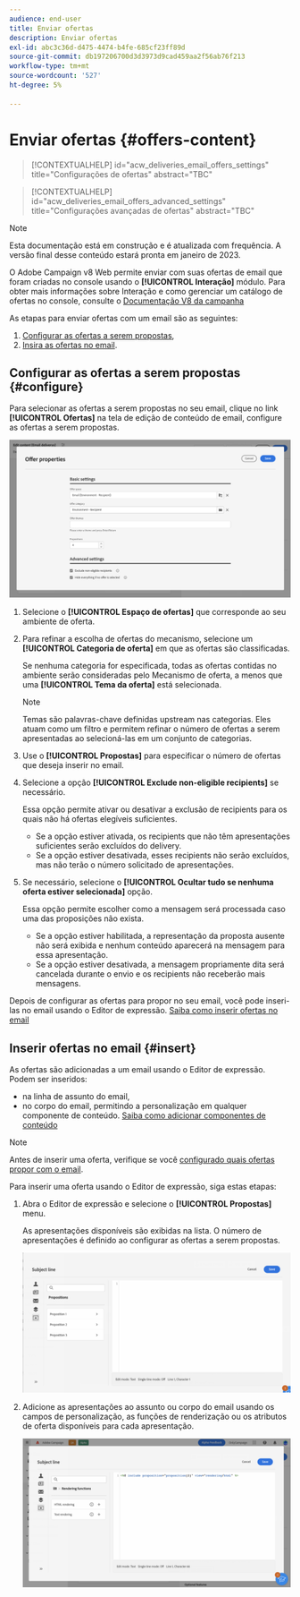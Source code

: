 ```yaml
---
audience: end-user
title: Enviar ofertas
description: Enviar ofertas
exl-id: abc3c36d-d475-4474-b4fe-685cf23ff89d
source-git-commit: db197206700d3d3973d9cad459aa2f56ab76f213
workflow-type: tm+mt
source-wordcount: '527'
ht-degree: 5%

---
```


# Enviar ofertas {#offers-content}

>[!CONTEXTUALHELP]
>id="acw_deliveries_email_offers_settings"
>title="Configurações de ofertas"
>abstract="TBC"

>[!CONTEXTUALHELP]
>id="acw_deliveries_email_offers_advanced_settings"
>title="Configurações avançadas de ofertas"
>abstract="TBC"

>[!NOTE]
>
>Esta documentação está em construção e é atualizada com frequência. A versão final desse conteúdo estará pronta em janeiro de 2023.

O Adobe Campaign v8 Web permite enviar com suas ofertas de email que foram criadas no console usando o **[!UICONTROL Interação]** módulo. Para obter mais informações sobre Interação e como gerenciar um catálogo de ofertas no console, consulte o [Documentação V8 da campanha](https://experienceleague.adobe.com/docs/campaign/campaign-v8/offers/interaction.html)

As etapas para enviar ofertas com um email são as seguintes:

1. [Configurar as ofertas a serem propostas](#configure),
1. [Insira as ofertas no email](#insert).

## Configurar as ofertas a serem propostas {#configure}

Para selecionar as ofertas a serem propostas no seu email, clique no link **[!UICONTROL Ofertas]** na tela de edição de conteúdo de email, configure as ofertas a serem propostas.

![](assets/create-content-offers.png)

1. Selecione o **[!UICONTROL Espaço de ofertas]** que corresponde ao seu ambiente de oferta.

1. Para refinar a escolha de ofertas do mecanismo, selecione um **[!UICONTROL Categoria de oferta]** em que as ofertas são classificadas.

   Se nenhuma categoria for especificada, todas as ofertas contidas no ambiente serão consideradas pelo Mecanismo de oferta, a menos que uma **[!UICONTROL Tema da oferta]** está selecionada.

   >[!NOTE]
   >
   >Temas são palavras-chave definidas upstream nas categorias. Eles atuam como um filtro e permitem refinar o número de ofertas a serem apresentadas ao selecioná-las em um conjunto de categorias.

1. Use o **[!UICONTROL Propostas]** para especificar o número de ofertas que deseja inserir no email.

1. Selecione a opção **[!UICONTROL Exclude non-eligible recipients]** se necessário.

   Essa opção permite ativar ou desativar a exclusão de recipients para os quais não há ofertas elegíveis suficientes.

   * Se a opção estiver ativada, os recipients que não têm apresentações suficientes serão excluídos do delivery.
   * Se a opção estiver desativada, esses recipients não serão excluídos, mas não terão o número solicitado de apresentações.

1. Se necessário, selecione o **[!UICONTROL Ocultar tudo se nenhuma oferta estiver selecionada]** opção.

   Essa opção permite escolher como a mensagem será processada caso uma das proposições não exista.

   * Se a opção estiver habilitada, a representação da proposta ausente não será exibida e nenhum conteúdo aparecerá na mensagem para essa apresentação.
   * Se a opção estiver desativada, a mensagem propriamente dita será cancelada durante o envio e os recipients não receberão mais mensagens.

Depois de configurar as ofertas para propor no seu email, você pode inseri-las no email usando o Editor de expressão. [Saiba como inserir ofertas no email](#insert)

## Inserir ofertas no email {#insert}

As ofertas são adicionadas a um email usando o Editor de expressão. Podem ser inseridos:

* na linha de assunto do email,
* no corpo do email, permitindo a personalização em qualquer componente de conteúdo. [Saiba como adicionar componentes de conteúdo](content-components.md)

>[!NOTE]
>
>Antes de inserir uma oferta, verifique se você [configurado quais ofertas propor com o email](#configure).

Para inserir uma oferta usando o Editor de expressão, siga estas etapas:

1. Abra o Editor de expressão e selecione o **[!UICONTROL Propostas]** menu.

   As apresentações disponíveis são exibidas na lista. O número de apresentações é definido ao configurar as ofertas a serem propostas.

   ![](assets/offer-insertion.png)

1. Adicione as apresentações ao assunto ou corpo do email usando os campos de personalização, as funções de renderização ou os atributos de oferta disponíveis para cada apresentação.

   ![](assets/offer-inserted.png)
